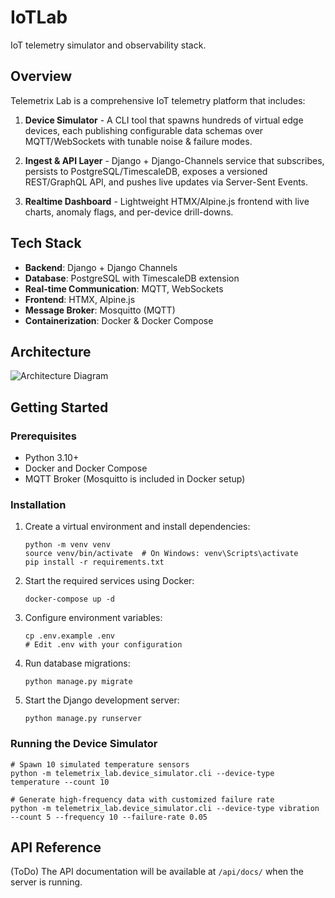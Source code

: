# IoTLab

IoT telemetry simulator and observability stack.


## Overview

Telemetrix Lab is a comprehensive IoT telemetry platform that includes:

1. **Device Simulator** - A CLI tool that spawns hundreds of virtual edge devices, each publishing configurable data schemas over MQTT/WebSockets with tunable noise & failure modes.

2. **Ingest & API Layer** - Django + Django-Channels service that subscribes, persists to PostgreSQL/TimescaleDB, exposes a versioned REST/GraphQL API, and pushes live updates via Server-Sent Events.

3. **Realtime Dashboard** - Lightweight HTMX/Alpine.js frontend with live charts, anomaly flags, and per-device drill-downs.

## Tech Stack

- **Backend**: Django + Django Channels
- **Database**: PostgreSQL with TimescaleDB extension
- **Real-time Communication**: MQTT, WebSockets
- **Frontend**: HTMX, Alpine.js
- **Message Broker**: Mosquitto (MQTT)
- **Containerization**: Docker & Docker Compose

## Architecture

![Architecture Diagram](ToDO)

## Getting Started

### Prerequisites

- Python 3.10+
- Docker and Docker Compose
- MQTT Broker (Mosquitto is included in Docker setup)

### Installation

1. Create a virtual environment and install dependencies:
   ```
   python -m venv venv
   source venv/bin/activate  # On Windows: venv\Scripts\activate
   pip install -r requirements.txt
   ```

2. Start the required services using Docker:
   ```
   docker-compose up -d
   ```

3. Configure environment variables:
   ```
   cp .env.example .env
   # Edit .env with your configuration
   ```

4. Run database migrations:
   ```
   python manage.py migrate
   ```

5. Start the Django development server:
   ```
   python manage.py runserver
   ```

### Running the Device Simulator

```
# Spawn 10 simulated temperature sensors
python -m telemetrix_lab.device_simulator.cli --device-type temperature --count 10

# Generate high-frequency data with customized failure rate
python -m telemetrix_lab.device_simulator.cli --device-type vibration --count 5 --frequency 10 --failure-rate 0.05
```

## API Reference

(ToDo) The API documentation will be available at `/api/docs/` when the server is running.
